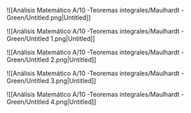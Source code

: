 ![[Análisis Matemático A/10 -Teoremas integrales/Maulhardt - Green/Untitled.png|Untitled]]

![[Análisis Matemático A/10 -Teoremas integrales/Maulhardt - Green/Untitled 1.png|Untitled]]

![[Análisis Matemático A/10 -Teoremas integrales/Maulhardt - Green/Untitled 2.png|Untitled]]

![[Análisis Matemático A/10 -Teoremas integrales/Maulhardt - Green/Untitled 3.png|Untitled]]

![[Análisis Matemático A/10 -Teoremas integrales/Maulhardt - Green/Untitled 4.png|Untitled]]